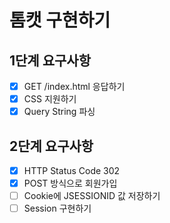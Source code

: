 # 톰캣 구현하기

## 1단계 요구사항
- [x] GET /index.html 응답하기
- [x] CSS 지원하기
- [x] Query String 파싱

## 2단계 요구사항
- [x] HTTP Status Code 302
- [x] POST 방식으로 회원가입
- [ ] Cookie에 JSESSIONID 값 저장하기
- [ ] Session 구현하기
